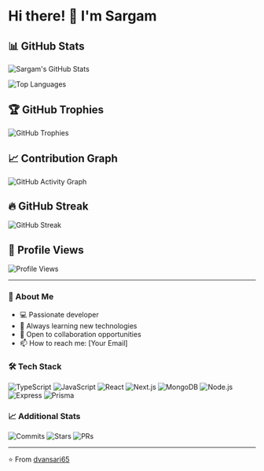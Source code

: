 # Hi there! 👋 I'm Sargam

## 📊 GitHub Stats

![Sargam's GitHub Stats](https://github-readme-stats.vercel.app/api?username=dvansari65&show_icons=true&theme=dark&include_all_commits=true&count_private=true)

![Top Languages](https://github-readme-stats.vercel.app/api/top-langs/?username=dvansari65&layout=compact&theme=dark)

## 🏆 GitHub Trophies
![GitHub Trophies](https://github-profile-trophy.vercel.app/?username=dvansari65&theme=darkhub&no-frame=true&margin-w=15)

## 📈 Contribution Graph
![GitHub Activity Graph](https://github-readme-activity-graph.vercel.app/graph?username=dvansari65&theme=github-compact)

## 🔥 GitHub Streak
![GitHub Streak](https://github-readme-streak-stats.herokuapp.com/?user=dvansari65&theme=dark)

## 💫 Profile Views
![Profile Views](https://komarev.com/ghpvc/?username=dvansari65&color=blue&style=flat-square)

---

### 🚀 About Me
- 💻 Passionate developer
- 🌱 Always learning new technologies
- 💼 Open to collaboration opportunities
- 📫 How to reach me: [Your Email]

### 🛠️ Tech Stack
![TypeScript](https://img.shields.io/badge/-TypeScript-3178C6?style=flat-square&logo=typescript&logoColor=white)
![JavaScript](https://img.shields.io/badge/-JavaScript-F7DF1E?style=flat-square&logo=javascript&logoColor=black)
![React](https://img.shields.io/badge/-React-61DAFB?style=flat-square&logo=react&logoColor=black)
![Next.js](https://img.shields.io/badge/-Next.js-000000?style=flat-square&logo=next.js&logoColor=white)
![MongoDB](https://img.shields.io/badge/-MongoDB-47A248?style=flat-square&logo=mongodb&logoColor=white)
![Node.js](https://img.shields.io/badge/-Node.js-339933?style=flat-square&logo=node.js&logoColor=white)
![Express](https://img.shields.io/badge/-Express-000000?style=flat-square&logo=express&logoColor=white)
![Prisma](https://img.shields.io/badge/-Prisma-2D3748?style=flat-square&logo=prisma&logoColor=white)

### 📈 Additional Stats
![Commits](https://img.shields.io/badge/Total%20Commits-392-green?style=for-the-badge)
![Stars](https://img.shields.io/badge/Total%20Stars-269-yellow?style=for-the-badge)
![PRs](https://img.shields.io/badge/Total%20PRs-155-blue?style=for-the-badge)

---

⭐ From [dvansari65](https://github.com/dvansari65)
